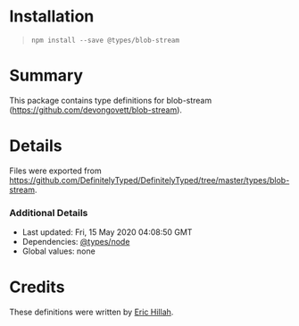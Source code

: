 # Installation
> `npm install --save @types/blob-stream`

# Summary
This package contains type definitions for blob-stream (https://github.com/devongovett/blob-stream).

# Details
Files were exported from https://github.com/DefinitelyTyped/DefinitelyTyped/tree/master/types/blob-stream.

### Additional Details
 * Last updated: Fri, 15 May 2020 04:08:50 GMT
 * Dependencies: [@types/node](https://npmjs.com/package/@types/node)
 * Global values: none

# Credits
These definitions were written by [Eric Hillah](https://github.com/erichillah).
